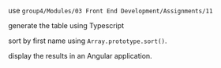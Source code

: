 <p>use <code>group4/Modules/03 Front End Development/Assignments/11</code></p>
<p>generate the table using Typescript</p>
<p>sort by first name using <code>Array.prototype.sort()</code>.</p>
<p>display the results in an Angular application.</p>
